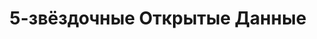 ---
layout: default
lang: ru
title: 5-звёздочные Открытые Данные
description: Информация о 5-звёздочном плане Тима Бернерса-Ли по развёртыванию открытых данных
nav:
  page-top: 5 &#x2605; Открытые Данные
  by-example: Примеры
  costs-benefits: Преимущества &amp; Недостатки
  see-also: Дополнительно
  languages: Languages
---